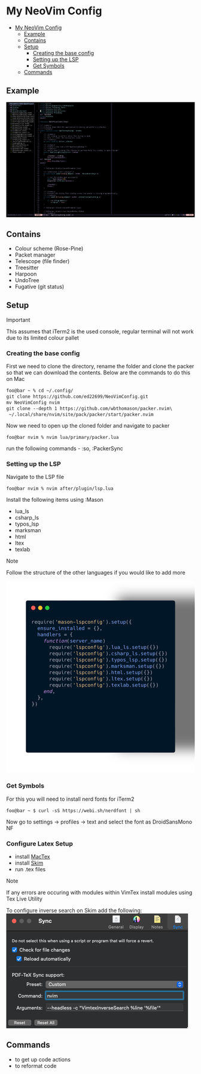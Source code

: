 # My NeoVim Config

<!--toc:start-->
- [My NeoVim Config](#my-neovim-config)
  - [Example](#example)
  - [Contains](#contains)
  - [Setup](#setup)
    - [Creating the base config](#creating-the-base-config)
    - [Setting up the LSP](#setting-up-the-lsp)
    - [Get Symbols](#get-symbols)
  - [Commands](#commands)
<!--toc:end-->

## Example
![Screenshot](./images/demo.png)

## Contains
- Colour scheme (Rose-Pine)
- Packet manager 
- Telescope (file finder)
- Treesitter
- Harpoon
- UndoTree
- Fugative (git status)

## Setup
> [!IMPORTANT]
> This assumes that iTerm2 is the used console, regular terminal will not
work due to its limited colour pallet

### Creating the base config
First we need to clone the directory, rename the folder and clone the 
packer so that we can download the contents. Below are the commands to 
do this on Mac
```Console
foo@bar ~ % cd ~/.config/
git clone https://github.com/ed22699/NeoVimConfig.git
mv NeoVimConfig nvim
git clone --depth 1 https://github.com/wbthomason/packer.nvim\
 ~/.local/share/nvim/site/pack/packer/start/packer.nvim
```
Now we need to open up the cloned folder and navigate to packer
```Console 
foo@bar nvim % nvim lua/primary/packer.lua
```
run the following commands - :so, :PackerSync
### Setting up the LSP
Navigate to the LSP file 
```Console
foo@bar nvim % nvim after/plugin/lsp.lua
```
Install the following items using :Mason
- lua_ls
- csharp_ls
- typos_lsp
- marksman
- html
- ltex
- texlab
> [!NOTE]
> Follow the structure of the other languages if you would like to add more

![Screenshot](./images/carbon.png)
### Get Symbols
For this you will need to install nerd fonts for iTerm2
```Console
foo@bar ~ $ curl -sS https://webi.sh/nerdfont | sh
```
Now go to settings -> profiles -> text and select the font as DroidSansMono NF
### Configure Latex Setup
- install [MacTex](https://www.latex-project.org/get/)
- install [Skim](https://skim-app.sourceforge.io)
- run .tex files
> [!NOTE]
> If any errors are occuring with modules within VimTex install modules using
Tex Live Utility

To configure inverse search on Skim add the following: 
![Screenshot](./images/skim.png)
## Commands 
- <F4> to get up code actions
- <F3> to reformat code
